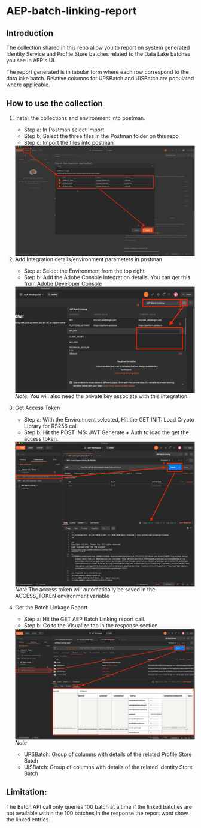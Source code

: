 # AEP-batch-linking-report

## Introduction

The collection shared in this repo allow you to report on system generated Identity Service and Profile Store batches related to the Data Lake batches you see in AEP's UI.

The report generated is in tabular form where each row correspond to the data lake batch. Relative columns for UPSBatch and UISBatch are populated where applicable.

## How to use the collection

1. Install the collections and environment into postman.

   - Step a: In Postman select Import
   - Step b; Select the three files in the Postman folder on this repo
   - Step c: Import the files into postman

   <img src="images/Step 1.png" alt="Markdown Monster icon" style="float: left; margin-right: 10px;" />

2. Add Integration details/environment parameters in postman

   - Step a: Select the Environment from the top right
   - Step b: Add the Adobe Console Integration details. You can get this from [Adobe Developer Console](https://console.adobe.io/)

   <img src="images/Step 2.png" alt="Markdown Monster icon" style="float: left; margin-right: 10px;" />

   _Note_: You will also need the private key associate with this integration.

3. Get Access Token

   - Step a: With the Environment selected, Hit the GET INIT: Load Crypto Library for RS256 call
   - Step b: Hit the POST IMS: JWT Generate + Auth to load the get the access token.

   <img src="images/Step 3a.png" alt="Markdown Monster icon" style="float: left; margin-right: 10px;" />

   _Note_ The access token will automatically be saved in the ACCESS_TOKEN environment variable

4. Get the Batch Linkage Report

   - Step a: Hit the GET AEP Batch Linking report call.
   - Step b: Go to the Visualize tab in the response section

   <img src="images/Step 4.png" alt="Markdown Monster icon" style="float: left; margin-right: 10px;" />

   _Note_

   - UPSBatch: Group of columns with details of the related Profile Store Batch
   - UISBatch: Group of columns with details of the related Identity Store Batch

## Limitation:

The Batch API call only queries 100 batch at a time if the linked batches are not available within the 100 batches in the response the report wont show the linked entries.
